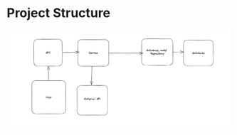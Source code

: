 # Project Structure
<img src="/assets/app_1_project_structure.png" alt="Alt text" title="Optional title">
